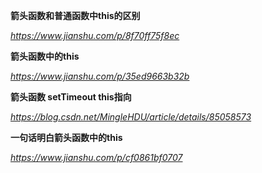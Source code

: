**箭头函数和普通函数中this的区别**

*https://www.jianshu.com/p/8f70ff75f8ec*



**箭头函数中的this**

*https://www.jianshu.com/p/35ed9663b32b*



**箭头函数 setTimeout this指向**

*https://blog.csdn.net/MingleHDU/article/details/85058573*



**一句话明白箭头函数中的this**

*https://www.jianshu.com/p/cf0861bf0707*

